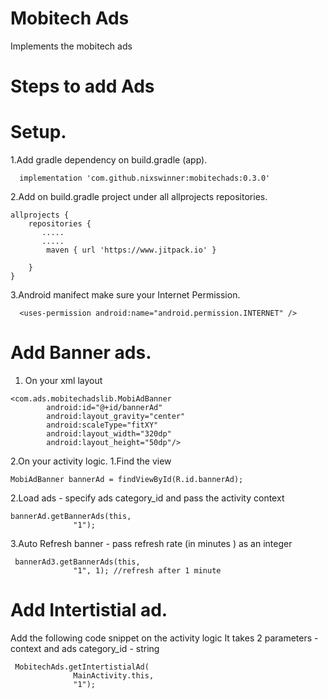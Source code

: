 # Mobitech Ads
Implements the mobitech ads

# Steps to add Ads

# Setup.
1.Add gradle dependency on build.gradle (app).
```
  implementation 'com.github.nixswinner:mobitechads:0.3.0'
```
2.Add on build.gradle project under all allprojects repositories.
```
allprojects {
    repositories {
       .....
       .....
        maven { url 'https://www.jitpack.io' }

    }
}

```

3.Android manifect make sure your Internet Permission.

```
  <uses-permission android:name="android.permission.INTERNET" />
```

# Add Banner ads.
1. On your xml layout 
```
<com.ads.mobitechadslib.MobiAdBanner
        android:id="@+id/bannerAd"
        android:layout_gravity="center"
        android:scaleType="fitXY"
        android:layout_width="320dp"
        android:layout_height="50dp"/>
```
2.On your activity logic.
  1.Find the view 
  ```
  MobiAdBanner bannerAd = findViewById(R.id.bannerAd);
  ```
  2.Load ads - specify ads category_id and pass the activity context
  ```
  bannerAd.getBannerAds(this,
                "1");
  ```
  3.Auto Refresh banner - pass refresh rate (in minutes ) as an integer
  ```
   bannerAd3.getBannerAds(this,
                "1", 1); //refresh after 1 minute
  ```
  
  # Add Intertistial ad.
  
  Add the following code snippet on the activity logic
  It takes 2 parameters - context and ads category_id - string
  ```
   MobitechAds.getIntertistialAd(
                MainActivity.this,
                "1");
  ```
